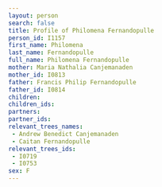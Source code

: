 ```yaml
---
layout: person
search: false
title: Profile of Philomena Fernandopulle
person_id: I1157
first_name: Philomena
last_name: Fernandopulle
full_name: Philomena Fernandopulle
mother: Maria Nathalia Canjemanaden
mother_id: I0813
father: Francis Philip Fernandopulle
father_id: I0814
children:
children_ids:
partners:
partner_ids:
relevant_trees_names:
 - Andrew Benedict Canjemanaden
 - Caitan Fernandopulle
relevant_trees_ids:
 - I0719
 - I0753
sex: F
---
```


